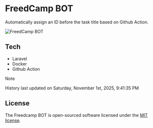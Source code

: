 # FreedCamp BOT

Automatically assign an ID before the task title based on Github Action.

![FreedCamp BOT](https://repository-images.githubusercontent.com/737932867/7d34798b-2680-471c-b089-a78a718d3d6a)

## Tech

- Laravel
- Docker
- Github Action

> [!NOTE]  
> History last updated on Saturday, November 1st, 2025, 9:41:35 PM

## License

The Freedcamp BOT is open-sourced software licensed under the [MIT license](https://opensource.org/licenses/MIT).
